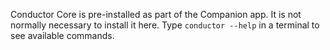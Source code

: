 Conductor Core is pre-installed as part of the Companion app. It is not normally necessary to install it here. Type `conductor --help` in a terminal to see available commands.
